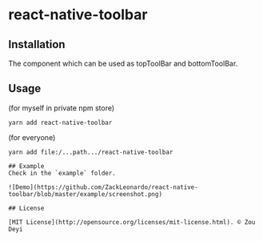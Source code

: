 # react-native-toolbar

## Installation
The component which can be used as topToolBar and bottomToolBar.

## Usage
 (for myself in private npm store)
```
yarn add react-native-toolbar
```
(for everyone)
```
yarn add file:/...path.../react-native-toolbar

## Example
Check in the `example` folder.

![Demo](https://github.com/ZackLeonardo/react-native-toolbar/blob/master/example/screenshot.png)

## License

[MIT License](http://opensource.org/licenses/mit-license.html). © Zou Deyi
